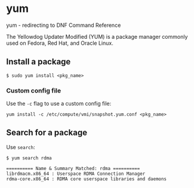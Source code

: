 # yum

yum - redirecting to DNF Command Reference

The Yellowdog Updater Modified (YUM) is a package manager commonly used on Fedora, Red Hat, and Oracle Linux.

## Install a package
```
$ sudo yum install <pkg_name>
```

### Custom config file
Use the `-c` flag to use a custom config file:

```
yum install -c /etc/compute/vmi/snapshot.yum.conf <pkg_name>
```


## Search for a package
Use `search`:
```
$ yum search rdma

========== Name & Summary Matched: rdma ==========
librdmacm.x86_64 : Userspace RDMA Connection Manager
rdma-core.x86_64 : RDMA core userspace libraries and daemons
```

